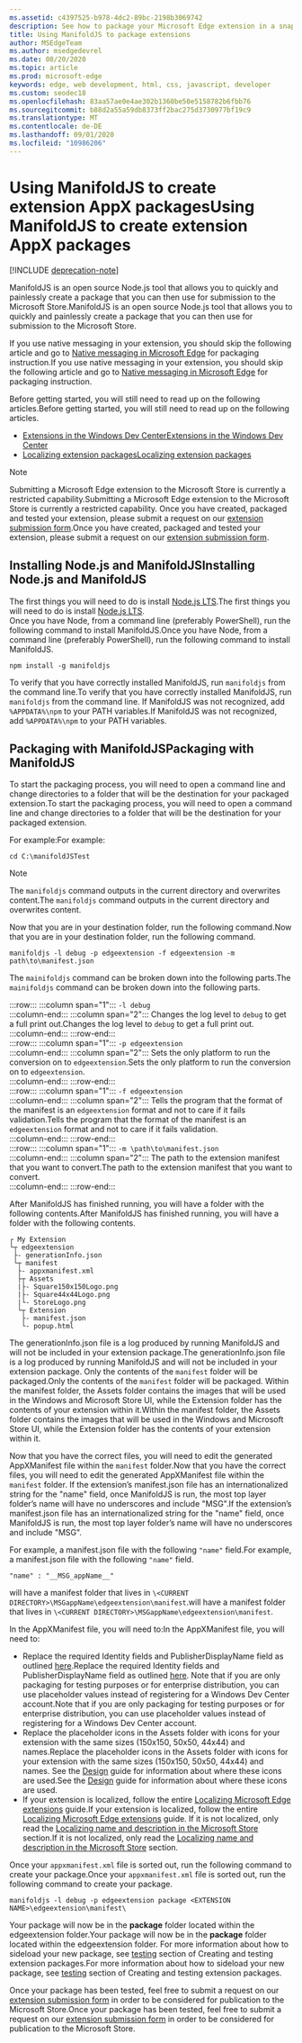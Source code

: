 ```yaml
---
ms.assetid: c4397525-b978-4dc2-89bc-2198b3069742
description: See how to package your Microsoft Edge extension in a snap with ManifoldJS, the Node.js open source tool.
title: Using ManifoldJS to package extensions
author: MSEdgeTeam
ms.author: msedgedevrel
ms.date: 08/20/2020
ms.topic: article
ms.prod: microsoft-edge
keywords: edge, web development, html, css, javascript, developer
ms.custom: seodec18
ms.openlocfilehash: 83aa57ae0e4ae302b1360be50e5158782b6fbb76
ms.sourcegitcommit: b88d2a55a59db8373ff2bac275d3730977bf19c9
ms.translationtype: MT
ms.contentlocale: de-DE
ms.lasthandoff: 09/01/2020
ms.locfileid: "10986206"
---
```

# <span data-ttu-id="803dd-104">Using ManifoldJS to create extension AppX packages</span><span class="sxs-lookup"><span data-stu-id="803dd-104">Using ManifoldJS to create extension AppX packages</span></span>  

[!INCLUDE [deprecation-note](../../includes/deprecation-note.md)]  

<span data-ttu-id="803dd-105">ManifoldJS is an open source Node.js tool that allows you to quickly and painlessly create a package that you can then use for submission to the Microsoft Store.</span><span class="sxs-lookup"><span data-stu-id="803dd-105">ManifoldJS is an open source Node.js tool that allows you to quickly and painlessly create a package that you can then use for submission to the Microsoft Store.</span></span>  

<span data-ttu-id="803dd-106">If you use native messaging in your extension, you should skip the following article and go to [Native messaging in Microsoft Edge](../native-messaging.md#creating-an-extension-with-native-messaging) for packaging instruction.</span><span class="sxs-lookup"><span data-stu-id="803dd-106">If you use native messaging in your extension, you should skip the following article and go to [Native messaging in Microsoft Edge](../native-messaging.md#creating-an-extension-with-native-messaging) for packaging instruction.</span></span>  

<span data-ttu-id="803dd-107">Before getting started, you will still need to read up on the following articles.</span><span class="sxs-lookup"><span data-stu-id="803dd-107">Before getting started, you will still need to read up on the following articles.</span></span>  

*   [<span data-ttu-id="803dd-108">Extensions in the Windows Dev Center</span><span class="sxs-lookup"><span data-stu-id="803dd-108">Extensions in the Windows Dev Center</span></span>](./extensions-in-the-windows-dev-center.md)  
*   [<span data-ttu-id="803dd-109">Localizing extension packages</span><span class="sxs-lookup"><span data-stu-id="803dd-109">Localizing extension packages</span></span>](./localizing-extension-packages.md)  

> [!NOTE]
> <span data-ttu-id="803dd-110">Submitting a Microsoft Edge extension to the Microsoft Store is currently a restricted capability.</span><span class="sxs-lookup"><span data-stu-id="803dd-110">Submitting a Microsoft Edge extension to the Microsoft Store is currently a restricted capability.</span></span>  <span data-ttu-id="803dd-111">Once you have created, packaged and tested your extension, please submit a request on our [extension submission form](https://developer.microsoft.com/microsoft-edge/extensions/requests).</span><span class="sxs-lookup"><span data-stu-id="803dd-111">Once you have created, packaged and tested your extension, please submit a request on our [extension submission form](https://developer.microsoft.com/microsoft-edge/extensions/requests).</span></span>  

## <span data-ttu-id="803dd-112">Installing Node.js and ManifoldJS</span><span class="sxs-lookup"><span data-stu-id="803dd-112">Installing Node.js and ManifoldJS</span></span>  

<span data-ttu-id="803dd-113">The first things you will need to do is install [Node.js LTS](https://nodejs.org/en/download).</span><span class="sxs-lookup"><span data-stu-id="803dd-113">The first things you will need to do is install [Node.js LTS](https://nodejs.org/en/download).</span></span>  
<span data-ttu-id="803dd-114">Once you have Node, from a command line (preferably PowerShell), run the following command to install ManifoldJS.</span><span class="sxs-lookup"><span data-stu-id="803dd-114">Once you have Node, from a command line (preferably PowerShell), run the following command to install ManifoldJS.</span></span>  

```shell
npm install -g manifoldjs
```  

<span data-ttu-id="803dd-115">To verify that you have correctly installed ManifoldJS, run `manifoldjs` from the command line.</span><span class="sxs-lookup"><span data-stu-id="803dd-115">To verify that you have correctly installed ManifoldJS, run `manifoldjs` from the command line.</span></span> <span data-ttu-id="803dd-116">If ManifoldJS was not recognized, add `%APPDATA%\npm` to your PATH variables.</span><span class="sxs-lookup"><span data-stu-id="803dd-116">If ManifoldJS was not recognized, add `%APPDATA%\npm` to your PATH variables.</span></span>  

## <span data-ttu-id="803dd-117">Packaging with ManifoldJS</span><span class="sxs-lookup"><span data-stu-id="803dd-117">Packaging with ManifoldJS</span></span>  

<span data-ttu-id="803dd-118">To start the packaging process, you will need to open a command line and change directories to a folder that will be the destination for your packaged extension.</span><span class="sxs-lookup"><span data-stu-id="803dd-118">To start the packaging process, you will need to open a command line and change directories to a folder that will be the destination for your packaged extension.</span></span>  

<span data-ttu-id="803dd-119">For example:</span><span class="sxs-lookup"><span data-stu-id="803dd-119">For example:</span></span>

```shell
cd C:\manifoldJSTest
```  

> [!NOTE]
> <span data-ttu-id="803dd-120">The `manifoldjs` command outputs in the current directory and overwrites content.</span><span class="sxs-lookup"><span data-stu-id="803dd-120">The `manifoldjs` command outputs in the current directory and overwrites content.</span></span>  

<span data-ttu-id="803dd-121">Now that you are in your destination folder, run the following command.</span><span class="sxs-lookup"><span data-stu-id="803dd-121">Now that you are in your destination folder, run the following command.</span></span>  

```shell
manifoldjs -l debug -p edgeextension -f edgeextension -m path\to\manifest.json
```  

<span data-ttu-id="803dd-122">The `mainifoldjs` command can be broken down into the following parts.</span><span class="sxs-lookup"><span data-stu-id="803dd-122">The `mainifoldjs` command can be broken down into the following parts.</span></span>  

:::row:::
   :::column span="1":::
      `-l debug`  
   :::column-end:::
   :::column span="2":::
      <span data-ttu-id="803dd-123">Changes the log level to `debug` to get a full print out.</span><span class="sxs-lookup"><span data-stu-id="803dd-123">Changes the log level to `debug` to get a full print out.</span></span>  
   :::column-end:::
:::row-end:::  
:::row:::
   :::column span="1":::
      `-p edgeextension`  
   :::column-end:::
   :::column span="2":::
      <span data-ttu-id="803dd-124">Sets the only platform to run the conversion on to `edgeextension`.</span><span class="sxs-lookup"><span data-stu-id="803dd-124">Sets the only platform to run the conversion on to `edgeextension`.</span></span>  
   :::column-end:::
:::row-end:::  
:::row:::
   :::column span="1":::
      `-f edgeextension`  
   :::column-end:::
   :::column span="2":::
      <span data-ttu-id="803dd-125">Tells the program that the format of the manifest is an `edgeextension` format and not to care if it fails validation.</span><span class="sxs-lookup"><span data-stu-id="803dd-125">Tells the program that the format of the manifest is an `edgeextension` format and not to care if it fails validation.</span></span>  
   :::column-end:::
:::row-end:::  
:::row:::
   :::column span="1":::
      `-m \path\to\manifest.json`  
   :::column-end:::
   :::column span="2":::
      <span data-ttu-id="803dd-126">The path to the extension manifest that you want to convert.</span><span class="sxs-lookup"><span data-stu-id="803dd-126">The path to the extension manifest that you want to convert.</span></span>  
   :::column-end:::
:::row-end:::  

<span data-ttu-id="803dd-127">After ManifoldJS has finished running, you will have a folder with the following contents.</span><span class="sxs-lookup"><span data-stu-id="803dd-127">After ManifoldJS has finished running, you will have a folder with the following contents.</span></span>  

```text
┌ My Extension
└┬ edgeextension
 ├- generationInfo.json
 └┬ manifest
  ├- appxmanifest.xml
  ├┬ Assets
  |├- Square150x150Logo.png
  |├- Square44x44Logo.png
  |└- StoreLogo.png    
  └┬ Extension
   ├- manifest.json
   └- popup.html
```  
<!-- 
    My Extension
        edgeextension
            generationInfo.json
            manifest
                   appxmanifest.xml
                Assets
                    Square150x150Logo.png
                    Square44x44Logo.png
                    StoreLogo.png    
                Extension
                    manifest.json
                    popup.html
                    ...
                ...
-->  

<span data-ttu-id="803dd-128">The generationInfo.json file is a log produced by running ManifoldJS and will not be included in your extension package.</span><span class="sxs-lookup"><span data-stu-id="803dd-128">The generationInfo.json file is a log produced by running ManifoldJS and will not be included in your extension package.</span></span> <span data-ttu-id="803dd-129">Only the contents of the `manifest` folder will be packaged.</span><span class="sxs-lookup"><span data-stu-id="803dd-129">Only the contents of the `manifest` folder will be packaged.</span></span> <span data-ttu-id="803dd-130">Within the manifest folder, the Assets folder contains the images that will be used in the Windows and Microsoft Store UI, while the Extension folder has the contents of your extension within it.</span><span class="sxs-lookup"><span data-stu-id="803dd-130">Within the manifest folder, the Assets folder contains the images that will be used in the Windows and Microsoft Store UI, while the Extension folder has the contents of your extension within it.</span></span>  

<span data-ttu-id="803dd-131">Now that you have the correct files, you will need to edit the generated AppXManifest file within the `manifest` folder.</span><span class="sxs-lookup"><span data-stu-id="803dd-131">Now that you have the correct files, you will need to edit the generated AppXManifest file within the `manifest` folder.</span></span> <span data-ttu-id="803dd-132">If the extension’s manifest.json file has an internationalized string for the "name" field, once ManifoldJS is run, the most top layer folder’s name will have no underscores and include "MSG".</span><span class="sxs-lookup"><span data-stu-id="803dd-132">If the extension’s manifest.json file has an internationalized string for the "name" field, once ManifoldJS is run, the most top layer folder’s name will have no underscores and include "MSG".</span></span>

<span data-ttu-id="803dd-133">For example, a manifest.json file with the following `"name"` field.</span><span class="sxs-lookup"><span data-stu-id="803dd-133">For example, a manifest.json file with the following `"name"` field.</span></span>  

```shell
"name" : "__MSG_appName__"
```  

<span data-ttu-id="803dd-134">will have a manifest folder that lives in `\<CURRENT DIRECTORY>\MSGappName\edgeextension\manifest`.</span><span class="sxs-lookup"><span data-stu-id="803dd-134">will have a manifest folder that lives in `\<CURRENT DIRECTORY>\MSGappName\edgeextension\manifest`.</span></span>  

<span data-ttu-id="803dd-135">In the AppXManifest file, you will need to:</span><span class="sxs-lookup"><span data-stu-id="803dd-135">In the AppXManifest file, you will need to:</span></span>  

 *   <span data-ttu-id="803dd-136">Replace the required Identity fields and PublisherDisplayName field as outlined [here](./creating-and-testing-extension-packages.md#app-identity-template-values).</span><span class="sxs-lookup"><span data-stu-id="803dd-136">Replace the required Identity fields and PublisherDisplayName field as outlined [here](./creating-and-testing-extension-packages.md#app-identity-template-values).</span></span> <span data-ttu-id="803dd-137">Note that if you are only packaging for testing purposes or for enterprise distribution, you can use placeholder values instead of registering for a Windows Dev Center account.</span><span class="sxs-lookup"><span data-stu-id="803dd-137">Note that if you are only packaging for testing purposes or for enterprise distribution, you can use placeholder values instead of registering for a Windows Dev Center account.</span></span>  
 *   <span data-ttu-id="803dd-138">Replace the placeholder icons in the Assets folder with icons for your extension with the same sizes (150x150, 50x50, 44x44) and names.</span><span class="sxs-lookup"><span data-stu-id="803dd-138">Replace the placeholder icons in the Assets folder with icons for your extension with the same sizes (150x150, 50x50, 44x44) and names.</span></span> <span data-ttu-id="803dd-139">See the [Design](./../design.md#icons-for-packaging) guide for information about where these icons are used.</span><span class="sxs-lookup"><span data-stu-id="803dd-139">See the [Design](./../design.md#icons-for-packaging) guide for information about where these icons are used.</span></span>  
 *   <span data-ttu-id="803dd-140">If your extension is localized, follow the entire [Localizing Microsoft Edge extensions](./localizing-extension-packages.md) guide.</span><span class="sxs-lookup"><span data-stu-id="803dd-140">If your extension is localized, follow the entire [Localizing Microsoft Edge extensions](./localizing-extension-packages.md) guide.</span></span> <span data-ttu-id="803dd-141">If it is not localized, only read the [Localizing name and description in the Microsoft Store](./localizing-extension-packages.md#localizing-name-and-description-in-the-microsoft-store) section.</span><span class="sxs-lookup"><span data-stu-id="803dd-141">If it is not localized, only read the [Localizing name and description in the Microsoft Store](./localizing-extension-packages.md#localizing-name-and-description-in-the-microsoft-store) section.</span></span>  

<span data-ttu-id="803dd-142">Once your `appxmanifest.xml` file is sorted out, run the following command to create your package.</span><span class="sxs-lookup"><span data-stu-id="803dd-142">Once your `appxmanifest.xml` file is sorted out, run the following command to create your package.</span></span>  

```shell
manifoldjs -l debug -p edgeextension package <EXTENSION NAME>\edgeextension\manifest\
```  

<span data-ttu-id="803dd-143">Your package will now be in the **package** folder located within the edgeextension folder.</span><span class="sxs-lookup"><span data-stu-id="803dd-143">Your package will now be in the **package** folder located within the edgeextension folder.</span></span> <span data-ttu-id="803dd-144">For more information about how to sideload your new package, see [testing](./creating-and-testing-extension-packages.md#testing-an-appx-package) section of Creating and testing extension packages.</span><span class="sxs-lookup"><span data-stu-id="803dd-144">For more information about how to sideload your new package, see [testing](./creating-and-testing-extension-packages.md#testing-an-appx-package) section of Creating and testing extension packages.</span></span>  

<span data-ttu-id="803dd-145">Once your package has been tested, feel free to submit a request on our [extension submission form](https://aka.ms/extension-request) in order to be considered for publication to the Microsoft Store.</span><span class="sxs-lookup"><span data-stu-id="803dd-145">Once your package has been tested, feel free to submit a request on our [extension submission form](https://aka.ms/extension-request) in order to be considered for publication to the Microsoft Store.</span></span>  
